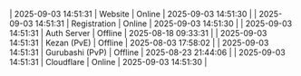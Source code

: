 | 2025-09-03 14:51:31 | Website | Online | 2025-09-03 14:51:30 |
| 2025-09-03 14:51:31 | Registration | Online | 2025-09-03 14:51:30 |
| 2025-09-03 14:51:31 | Auth Server | Offline | 2025-08-18 09:33:31 |
| 2025-09-03 14:51:31 | Kezan (PvE) | Offline | 2025-08-03 17:58:02 |
| 2025-09-03 14:51:31 | Gurubashi (PvP) | Offline | 2025-08-23 21:44:06 |
| 2025-09-03 14:51:31 | Cloudflare | Online | 2025-09-03 14:51:30 |
